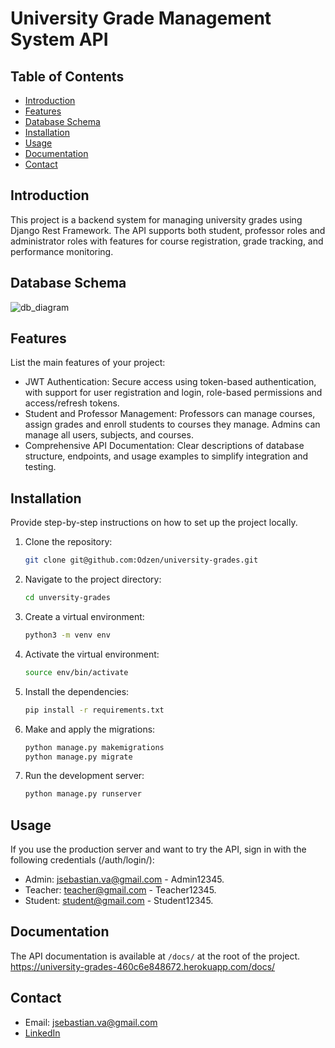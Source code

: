 # University Grade Management System API

## Table of Contents

- [Introduction](#introduction)
- [Features](#features)
- [Database Schema](#database-schema)
- [Installation](#installation)
- [Usage](#usage)
- [Documentation](#documentation)
- [Contact](#contact)

## Introduction

This project is a backend system for managing university grades using Django Rest Framework. The API supports both
student, professor roles and administrator roles with features for course registration, grade tracking, and performance
monitoring.

## Database Schema

![db_diagram](https://github.com/user-attachments/assets/e361255f-3bf3-4bc7-bcda-df8d31e8c72c)

## Features

List the main features of your project:

- JWT Authentication: Secure access using token-based authentication, with support for user registration and login,
  role-based permissions and access/refresh tokens.
- Student and Professor Management: Professors can manage courses, assign grades and enroll students to courses they
  manage. Admins can manage all users, subjects, and courses.
- Comprehensive API Documentation: Clear descriptions of database structure, endpoints, and usage examples to simplify
  integration and testing.

## Installation

Provide step-by-step instructions on how to set up the project locally.

1. Clone the repository:
    ```bash
    git clone git@github.com:Odzen/university-grades.git
    ```
2. Navigate to the project directory:
    ```bash
    cd unversity-grades
    ```
3. Create a virtual environment:
    ```bash
    python3 -m venv env
    ```
4. Activate the virtual environment:
    ```bash
    source env/bin/activate
    ```
5. Install the dependencies:
    ```bash
    pip install -r requirements.txt
    ```
6. Make and apply the migrations:
    ```bash
    python manage.py makemigrations
    python manage.py migrate
    ```
7. Run the development server:
    ```bash
    python manage.py runserver
    ```

## Usage

If you use the production server and want to try the API, sign in with the following credentials (/auth/login/):

- Admin: jsebastian.va@gmail.com - Admin12345.
- Teacher: teacher@gmail.com - Teacher12345.
- Student: student@gmail.com - Student12345.

## Documentation

The API documentation is available at `/docs/` at the root of the
project. https://university-grades-460c6e848672.herokuapp.com/docs/

## Contact

- Email: jsebastian.va@gmail.com
- [LinkedIn](https://www.linkedin.com/in/juanvelasquezacevedo/)

